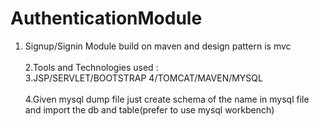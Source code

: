 # AuthenticationModule
1. Signup/Signin Module build on maven and design pattern is mvc <br><br>
2.Tools and Technologies used :<br>
3.JSP/SERVLET/BOOTSTRAP 4/TOMCAT/MAVEN/MYSQL<br><br>
4.Given mysql dump file just create schema of the name in mysql file and import the db and table(prefer to use mysql workbench) 
